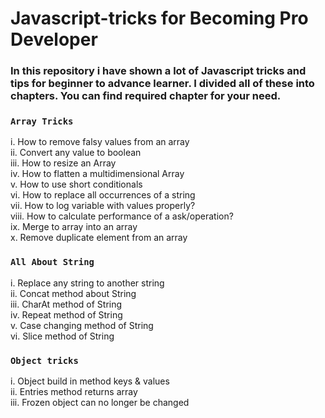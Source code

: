 # Javascript-tricks for Becoming Pro Developer

### In this repository i have shown a lot of Javascript tricks and tips for beginner to advance learner.  I divided all of these into chapters. You can find required chapter for your need. 

### `Array Tricks`

 i. How to remove falsy values from an array <br/>
 ii. Convert any value to boolean <br/>
 iii. How to resize an Array <br/>
 iv. How to flatten a multidimensional Array <br/>
 v. How to use short conditionals <br/>
 vi. How to replace all occurrences of a string <br/>
 vii. How to log variable with values properly?  <br/>
 viii. How to calculate performance of a ask/operation? <br/>
 ix. Merge to array into an array <br/>
 x. Remove duplicate element from an array <br/>

### `All About String`

 i.  Replace any string to another string <br/>
 ii. Concat method about String <br/>
 iii. CharAt method of String <br/>
 iv. Repeat method of String <br/>
 v. Case changing method of String <br/>
 vi. Slice method of String <br/>

### `Object tricks`

 i.  Object build in method keys & values <br/>
 ii. Entries method returns array<br/>
 iii. Frozen object can no longer be changed <br/>